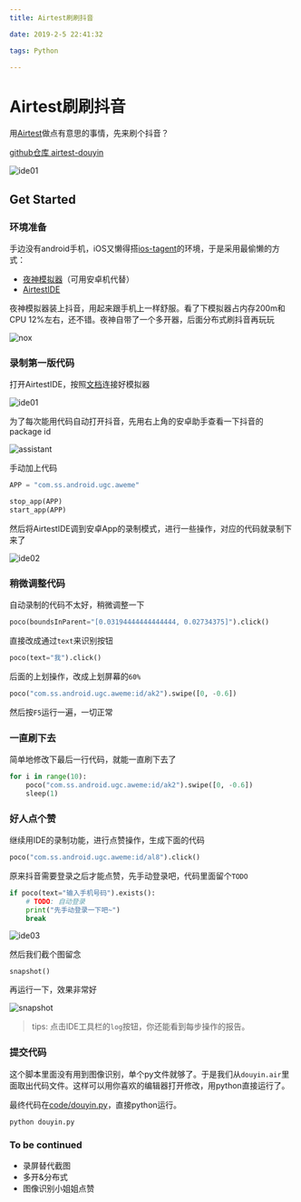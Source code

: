 ```yaml
---
title: Airtest刷刷抖音

date: 2019-2-5 22:41:32

tags: Python

---
```


# Airtest刷刷抖音

用[Airtest](https://github.com/AirtestProject/Airtest)做点有意思的事情，先来刷个抖音？

[github仓库 airtest-douyin](https://github.com/Meteorix/airtest-douyin)

![ide01](/images/airtest-douyin/ide01.png)

## Get Started

### 环境准备

手边没有android手机，iOS又懒得搭[ios-tagent](https://github.com/AirtestProject/iOS-Tagent)的环境，于是采用最偷懒的方式：

*   [夜神模拟器](https://www.yeshen.com/)（可用安卓机代替）
*   [AirtestIDE](http://airtest.netease.com/)


夜神模拟器装上抖音，用起来跟手机上一样舒服。看了下模拟器占内存200m和CPU 12%左右，还不错。夜神自带了一个多开器，后面分布式刷抖音再玩玩

![nox](/images/airtest-douyin/nox.png)


### 录制第一版代码

打开AirtestIDE，按照[文档](http://airtest.netease.com/docs/cn/2_device_connection/3_emulator_connection.html#id2)连接好模拟器

![ide01](/images/airtest-douyin/ide01.png)

为了每次能用代码自动打开抖音，先用右上角的安卓助手查看一下抖音的package id

![assistant](/images/airtest-douyin/assistant.png)

手动加上代码

```python
APP = "com.ss.android.ugc.aweme"

stop_app(APP)
start_app(APP)
```

然后将AirtestIDE调到安卓App的录制模式，进行一些操作，对应的代码就录制下来了

![ide02](/images/airtest-douyin/ide02.png)


### 稍微调整代码

自动录制的代码不太好，稍微调整一下

```python
poco(boundsInParent="[0.03194444444444444, 0.02734375]").click()
```

直接改成通过`text`来识别按钮

```python
poco(text="我").click()
```

后面的上划操作，改成上划屏幕的``60%``

```python
poco("com.ss.android.ugc.aweme:id/ak2").swipe([0, -0.6])
```

然后按`F5`运行一遍，一切正常


### 一直刷下去

简单地修改下最后一行代码，就能一直刷下去了

```python
for i in range(10):
    poco("com.ss.android.ugc.aweme:id/ak2").swipe([0, -0.6])
    sleep(1)
```

### 好人点个赞

继续用IDE的录制功能，进行点赞操作，生成下面的代码

```python
poco("com.ss.android.ugc.aweme:id/al8").click()
```

原来抖音需要登录之后才能点赞，先手动登录吧，代码里面留个`TODO`

```python
if poco(text="输入手机号码").exists():
    # TODO: 自动登录
    print("先手动登录一下吧~")
    break
```

![ide03](/images/airtest-douyin/ide03.png)


然后我们截个图留念

```
snapshot()
```

再运行一下，效果非常好

![snapshot](/images/airtest-douyin/snapshot.png)


> tips: 点击IDE工具栏的`log`按钮，你还能看到每步操作的报告。



### 提交代码

这个脚本里面没有用到图像识别，单个py文件就够了。于是我们从``douyin.air``里面取出代码文件。这样可以用你喜欢的编辑器打开修改，用python直接运行了。

最终代码在[code/douyin.py](https://github.com/Meteorix/airtest-douyin/blob/master/code/douyin.py)，直接python运行。

```shell
python douyin.py
```

### To be continued

*   录屏替代截图
*   多开&分布式
*   图像识别小姐姐点赞
